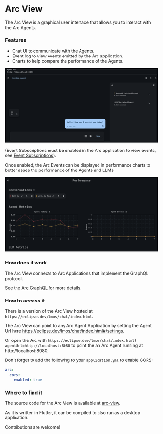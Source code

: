 
# Arc View

The Arc View is a graphical user interface 
that allows you to interact with the Arc Agents.


### Features

- Chat UI to communicate with the Agents.
- Event log to view events emitted by the Arc application.
- Charts to help compare the performance of the Agents.

![Arc View](/img/chat_view.png)

(Event Subscriptions must be enabled in the Arc application to view events,
see [Event Subscriptions](/docs/arc/spring/graphql#event-subscriptions)).

Once enabled, the Arc Events can be displayed in performance charts to better 
asses the performance of the Agents and LLMs.

![Arc View](/img/chart_view.png)


### How does it work

The Arc View connects to Arc Applications that implement the GraphQL protocol.

See the [Arc GraphQL](/docs/arc/spring/graphql) for more details.


### How to access it

There is a version of the Arc View hosted at `https://eclipse.dev/lmos/chat/index.html`.

The Arc View can point to any Arc Agent Application by setting the Agent Url here https://eclipse.dev/lmos/chat/index.html#/settings.

Or open the Arc with `https://eclipse.dev/lmos/chat/index.html?agentUrl=http://localhost:8080` to point the an Arc Agent running at http://localhost:8080.

Don't forget to add the following to your `application.yml` to enable CORS:

```yaml
arc:
  cors:
    enabled: true
```


### Where to find it

The source code for the Arc View is available at [arc-view](https://github.com/eclipse-lmos/arc-view).

As it is written in Flutter, it can be compiled to also run as a desktop application.

Contributions are welcome!
